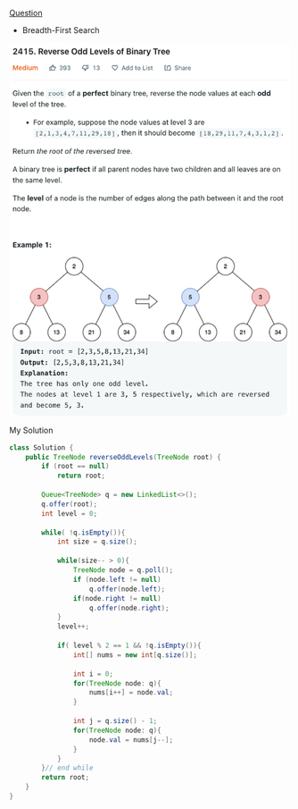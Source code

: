 [Question](https://leetcode.com/problems/reverse-odd-levels-of-binary-tree/)

* Breadth-First Search

<img src="2415 Reverse Odd Levels of Binary Tree/image-20221013011324562.png">



My Solution

```java
class Solution {
    public TreeNode reverseOddLevels(TreeNode root) {
        if (root == null)
            return root;
        
        Queue<TreeNode> q = new LinkedList<>();
        q.offer(root);
        int level = 0;
        
        while( !q.isEmpty()){
            int size = q.size();
            
            while(size-- > 0){
                TreeNode node = q.poll();
                if (node.left != null) 
                    q.offer(node.left);
                if(node.right != null) 
                    q.offer(node.right);
            }
            level++;
            
            if( level % 2 == 1 && !q.isEmpty()){
                int[] nums = new int[q.size()];
                
                int i = 0;
                for(TreeNode node: q){
                    nums[i++] = node.val;
                }
                
                int j = q.size() - 1;
                for(TreeNode node: q){
                    node.val = nums[j--];
                }
            }
        }// end while
        return root;
    }
}
```

